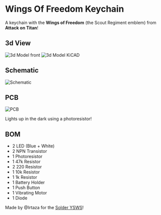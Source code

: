 # Wings Of Freedom Keychain

A keychain with the **Wings of Freedom** (the Scout Regiment emblem) from **Attack on Titan**!

## 3d View
![3d Model front](https://hc-cdn.hel1.your-objectstorage.com/s/v3/e39f51e70cad6909fe93d16abfd4dd242afd9df9_image.png)
![3d Model KiCAD](https://hc-cdn.hel1.your-objectstorage.com/s/v3/45e4ccbc64edbb12e87f4b42fd762576d9ef0551_wof_3d.png)

## Schematic
![Schematic](https://hc-cdn.hel1.your-objectstorage.com/s/v3/d78668fb73767d92974c18dcf4e2ff1ad4dd2e66_wof_schematic.png)

## PCB
![PCB](https://hc-cdn.hel1.your-objectstorage.com/s/v3/82c8c1fb7830c424cd21056fa6434084dff265d8_wof_pcb.png)

Lights up in the dark using a photoresistor!

## BOM
- 2 LED (Blue + White)
- 2 NPN Transistor
- 1 Photoresistor
- 1 47k Resistor
- 2 220 Resistor
- 1 10k Resistor
- 1 1k Resistor
- 1 Battery Holder
- 1 Push Button
- 1 Vibrating Motor
- 1 Diode

Made by @Irtaza for the [Solder YSWS](http://solder.hackclub.com/)!
